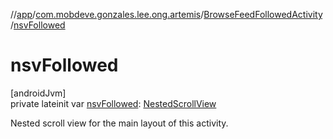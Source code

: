 //[app](../../../index.md)/[com.mobdeve.gonzales.lee.ong.artemis](../index.md)/[BrowseFeedFollowedActivity](index.md)/[nsvFollowed](nsv-followed.md)

# nsvFollowed

[androidJvm]\
private lateinit var [nsvFollowed](nsv-followed.md): [NestedScrollView](https://developer.android.com/reference/kotlin/androidx/core/widget/NestedScrollView.html)

Nested scroll view for the main layout of this activity.
